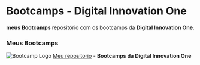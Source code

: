 # Bootcamps - Digital Innovation One

**meus Bootcamps** repositório com os bootcamps da **Digital Innovation One**.

### Meus Bootcamps

![Bootcamp Logo](imagens/imagem-philips-fullstack-developer-you-are-you-diversidade.png "Logo") [Meu repositorio](https://github.com/artstar10/Dio/tree/master/philips/)  - **Bootcamps da Digital Innovation One**
